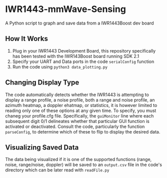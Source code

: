 # IWR1443-mmWave-Sensing
A Python script to graph and save data from a IWR1443Boost dev board 

## How It Works
1. Plug in your IWR1443 Development Board, this repository specifically has been tested with the IWR143Boost board running SDK 2.1
2. Specify your UART and Data ports in the code `serialConfig` function
3. Run the code using `python3 data_plotting.py`

## Changing Display Type
The code automatically detects whether the IWR1443 is attempting to display a range profile, a noise profile, both a range and noise profile, an azimuth heatmap, a doppler ehatmap, or statistics, it is however limited to reading only one of these options at any given time. To specify, you must chaneg your profile.cfg file. Specifically, the `guiMonitor` line where each subsequent digit 0/1 delineates whether that particular GUI function is activated or deactivated. Consult the code, particularly the function `parseConfig`, to determine which of these to flip to display the desired data. 

## Visualizing Saved Data
The data being visualized if it is one of the supported functions (range, noise, range/noise, doppler) will be saved to an `output.csv` file in the code's directory which can be later read with `readFile.py`

